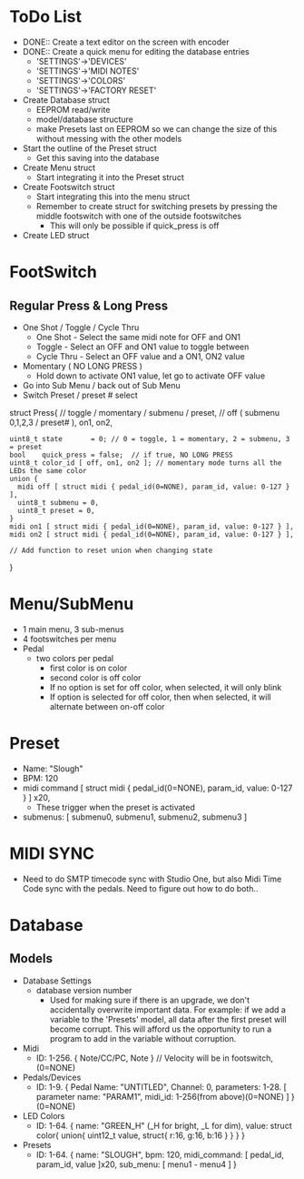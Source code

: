 # ToDo List
  - DONE:: Create a text editor on the screen with encoder
  - DONE:: Create a quick menu for editing the database entries
    - 'SETTINGS'->'DEVICES'
    - 'SETTINGS'->'MIDI NOTES'
    - 'SETTINGS'->'COLORS'
    - 'SETTINGS'->'FACTORY RESET'
  - Create Database struct
    - EEPROM read/write
    - model/database structure
    - make Presets last on EEPROM so we can change the
      size of this without messing with the other models
  - Start the outline of the Preset struct
    - Get this saving into the database
  - Create Menu struct
    - Start integrating it into the Preset struct
  - Create Footswitch struct
    - Start integrating this into the menu struct
    - Remember to create struct for switching presets by pressing
      the middle footswitch with one of the outside footswitches
      - This will only be possible if quick_press is off
  - Create LED struct


# FootSwitch
  ## Regular Press & Long Press
  - One Shot / Toggle / Cycle Thru
    - One Shot   - Select the same midi note for OFF and ON1
    - Toggle     - Select an OFF and ON1 value to toggle between
    - Cycle Thru - Select an OFF value and a ON1, ON2 value
  - Momentary ( NO LONG PRESS )
    - Hold down to activate ON1 value, let go to activate OFF value
  - Go into Sub Menu / back out of Sub Menu
  - Switch Preset / preset # select
  
  struct Press{
    // toggle / momentary / submenu / preset,
    // off ( submenu 0,1,2,3 / preset# ), on1, on2,
    
    uint8_t state       = 0; // 0 = toggle, 1 = momentary, 2 = submenu, 3 = preset
    bool    quick_press = false;  // if true, NO LONG PRESS
    uint8_t color_id [ off, on1, on2 ]; // momentary mode turns all the LEDs the same color
    union {
      midi off [ struct midi { pedal_id(0=NONE), param_id, value: 0-127 } ],
      uint8_t submenu = 0,
      uint8_t preset = 0,
    }
    midi on1 [ struct midi { pedal_id(0=NONE), param_id, value: 0-127 } ],
    midi on2 [ struct midi { pedal_id(0=NONE), param_id, value: 0-127 } ],
    
    // Add function to reset union when changing state
  }
  
  
# Menu/SubMenu
  - 1 main menu, 3 sub-menus
  - 4 footswitches per menu
  - Pedal
    - two colors per pedal
      - first color is on color
      - second color is off color
      - If no option is set for off color, when selected, it will only blink
      - If option is selected for off color, then when selected, it will
        alternate between on-off color

  
# Preset
  - Name: "Slough"
  - BPM:  120
  - midi command [ struct midi { pedal_id(0=NONE), param_id, value: 0-127 } ] x20,
    - These trigger when the preset is activated
  - submenus: [ submenu0, submenu1, submenu2, submenu3 ]
 
 
# MIDI SYNC
  - Need to do SMTP timecode sync with Studio One, but also Midi Time
    Code sync with the pedals.  Need to figure out how to do both..
 
  
# Database
  ## Models
  - Database Settings
    - database version number
      - Used for making sure if there is an upgrade, we don't accidentally overwrite
        important data.  For example: if we add a variable to the 'Presets' model, all
        data after the first preset will become corrupt.  This will afford us the
        opportunity to run a program to add in the variable without corruption.
  - Midi
    - ID: 1-256. { Note/CC/PC, Note } // Velocity will be in footswitch, (0=NONE)
  - Pedals/Devices
    - ID: 1-9. { Pedal Name: "UNTITLED", Channel: 0, parameters: 1-28. [ parameter name: "PARAM1", midi_id: 1-256(from above)(0=NONE) ] } (0=NONE)
  - LED Colors
    - ID: 1-64. { name: "GREEN_H" (_H for bright, _L for dim), value: struct color{ union{ uint12_t value, struct{ r:16, g:16, b:16 } } } }
  - Presets
    - ID: 1-64. { name: "SLOUGH", bpm: 120, midi_command: [ pedal_id, param_id, value ]x20, sub_menu: [ menu1 - menu4 ] }

